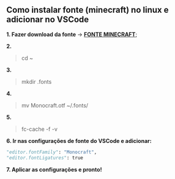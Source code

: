 ## Como instalar fonte (minecraft) no linux e adicionar no VSCode

**1. Fazer download da fonte** -> [**FONTE MINECRAFT**](https://github.com/IdreesInc/Monocraft/releases); 

**2.**

> cd ~

**3.**

> mkdir .fonts

**4.**

> mv Monocraft.otf ~/.fonts/

**5.** 

> fc-cache -f -v

**6. Ir nas configurações de fonte do VSCode e adicionar:**

```python
"editor.fontFamily": "Monocraft",
"editor.fontLigatures": true
```

**7. Aplicar as configurações e pronto!**
